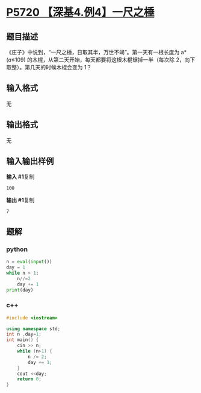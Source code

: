 # [P5720 【深基4.例4】一尺之棰](https://www.luogu.com.cn/problem/P5720)

## 题目描述

《庄子》中说到，“一尺之棰，日取其半，万世不竭”。第一天有一根长度为 a*(*a*≤109) 的木棍，从第二天开始，每天都要将这根木棍锯掉一半（每次除 2，向下取整）。第几天的时候木棍会变为 1？

## 输入格式

无

## 输出格式

无

## 输入输出样例

**输入 #1**复制

```
100
```

**输出 #1**复制

```
7
```

## 题解

### python

```python
n = eval(input())
day = 1
while n > 1:
    n//=2
    day += 1
print(day)
```

### c++

```cpp
#include <iostream>

using namespace std;
int n ,day=1;
int main() {
    cin >> n;
    while (n>1) {
        n /= 2;
        day += 1;
    }
    cout <<day;
    return 0;
}
```




